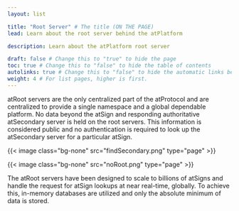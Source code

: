 ```yaml
---
layout: list

title: "Root Server" # The title (ON THE PAGE)
lead: Learn about the root server behind the atPlatform

description: Learn about the atPlatform root server

draft: false # Change this to "true" to hide the page
toc: true # Change this to "false" to hide the table of contents
autolinks: true # Change this to "false" to hide the automatic links below your content
weight: 4 # For list pages, higher is first.
---
```


atRoot servers are the only centralized part of the atProtocol and are centralized to provide a single namespace and a global dependable platform. No data beyond the atSign and responding authoritative atSecondary server is held on the root servers. This information is considered public and no authentication is required to look up the atSecondary server for a particular atSign.

{{< image class="bg-none" src="findSecondary.png" type="page"  >}}

{{< image class="bg-none" src="noRoot.png" type="page"  >}}

The atRoot servers have been designed to scale to billions of atSigns and handle the request for atSign lookups at near real-time, globally. To achieve this, in-memory databases are utilized and only the absolute minimum of data is stored.
